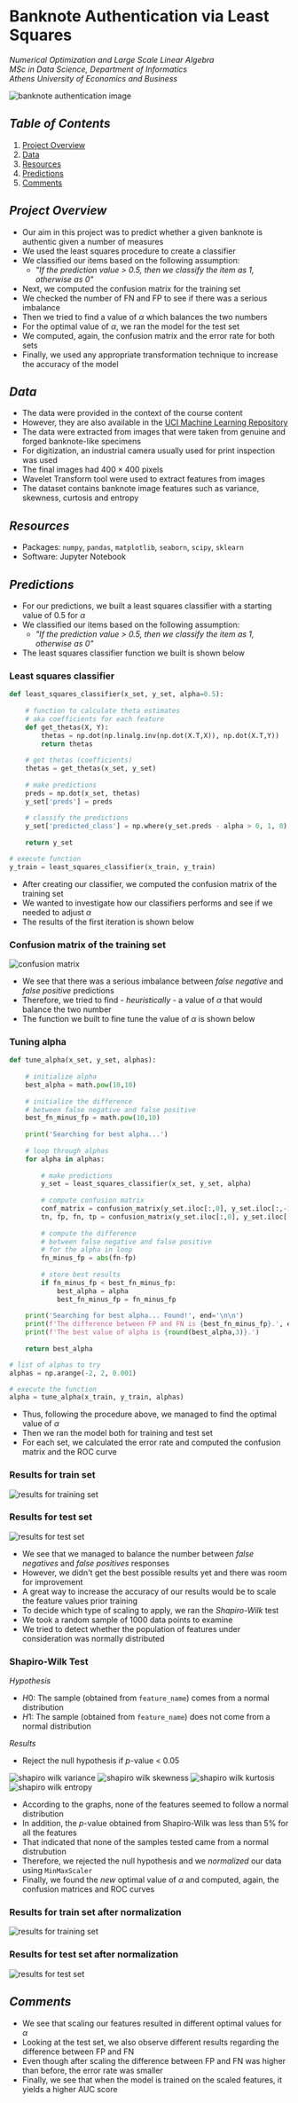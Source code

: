 # Banknote Authentication via Least Squares

*Numerical Optimization and Large Scale Linear Algebra*  
*MSc in Data Science, Department of Informatics*  
*Athens University of Economics and Business*

![banknote authentication image](./images/banknote_authentication_image.jpg)

## *Table of Contents*

1. [Project Overview](#project-overview)
2. [Data](#data)
3. [Resources](#resources)
4. [Predictions](#predictions)
5. [Comments](#comments)

## *Project Overview*

- Our aim in this project was to predict whether a given banknote is authentic given a number of measures
- We used the least squares procedure to create a classifier
- We classified our items based on the following assumption:
    - *"If the prediction value > 0.5, then we classify the item as 1, otherwise as 0"*
- Next, we computed the confusion matrix for the training set
- We checked the number of FN and FP to see if there was a serious imbalance
- Then we tried to find a value of $\alpha$ which balances the two numbers
- For the optimal value of $\alpha$, we ran the model for the test set
- We computed, again, the confusion matrix and the error rate for both sets
- Finally, we used any appropriate transformation technique to increase the accuracy of the model

## *Data*

- The data were provided in the context of the course content
- However, they are also available in the [UCI Machine Learning Repository](https://archive-beta.ics.uci.edu/ml/datasets/banknote+authentication)
- The data were extracted from images that were taken from genuine and forged banknote-like specimens
- For digitization, an industrial camera usually used for print inspection was used
- The final images had $400 \times 400$ pixels
- Wavelet Transform tool were used to extract features from images
- The dataset contains banknote image features such as variance, skewness, curtosis and entropy

## *Resources*

- Packages: `numpy`, `pandas`, `matplotlib`, `seaborn`, `scipy`, `sklearn`
- Software: Jupyter Notebook

## *Predictions*

- For our predictions, we built a least squares classifier with a starting value of 0.5 for $\alpha$
- We classified our items based on the following assumption:
    - *"If the prediction value > 0.5, then we classify the item as 1, otherwise as 0"*
- The least squares classifier function we built is shown below

### Least squares classifier

``` python
def least_squares_classifier(x_set, y_set, alpha=0.5):
    
    # function to calculate theta estimates
    # aka coefficients for each feature
    def get_thetas(X, Y):
        thetas = np.dot(np.linalg.inv(np.dot(X.T,X)), np.dot(X.T,Y))
        return thetas
    
    # get thetas (coefficients)
    thetas = get_thetas(x_set, y_set)
    
    # make predictions
    preds = np.dot(x_set, thetas) 
    y_set['preds'] = preds
    
    # classify the predictions
    y_set['predicted_class'] = np.where(y_set.preds - alpha > 0, 1, 0)
    
    return y_set

# execute function
y_train = least_squares_classifier(x_train, y_train)
```

- After creating our classifier, we computed the confusion matrix of the training set
- We wanted to investigate how our classifiers performs and see if we needed to adjust $\alpha$
- The results of the first iteration is shown below

### Confusion matrix of the training set

![confusion matrix](./images/confusion_matrix_prior_tuning_alpha.svg)

- We see that there was a serious imbalance between *false negative* and *false positive* predictions
- Therefore, we tried to find - *heuristically* - a value of $\alpha$ that would balance the two number
- The function we built to fine tune the value of $\alpha$ is shown below

### Tuning alpha

``` python
def tune_alpha(x_set, y_set, alphas):
    
    # initialize alpha
    best_alpha = math.pow(10,10)
    
    # initialize the difference
    # between false negative and false positive
    best_fn_minus_fp = math.pow(10,10)
    
    print('Searching for best alpha...')
    
    # loop through alphas
    for alpha in alphas:
        
        # make predictions
        y_set = least_squares_classifier(x_set, y_set, alpha)
        
        # compute confusion matrix
        conf_matrix = confusion_matrix(y_set.iloc[:,0], y_set.iloc[:,-1])
        tn, fp, fn, tp = confusion_matrix(y_set.iloc[:,0], y_set.iloc[:,-1]).ravel()
        
        # compute the difference
        # between false negative and false positive
        # for the alpha in loop
        fn_minus_fp = abs(fn-fp)
        
        # store best results
        if fn_minus_fp < best_fn_minus_fp:
            best_alpha = alpha
            best_fn_minus_fp = fn_minus_fp
            
    print('Searching for best alpha... Found!', end='\n\n')
    print(f'The difference between FP and FN is {best_fn_minus_fp}.', end='\n\n')
    print(f'The best value of alpha is {round(best_alpha,3)}.')
    
    return best_alpha

# list of alphas to try
alphas = np.arange(-2, 2, 0.001)

# execute the function
alpha = tune_alpha(x_train, y_train, alphas)
```

- Thus, following the procedure above, we managed to find the optimal value of $\alpha$
- Then we ran the model both for training and test set
- For each set, we calculated the error rate and computed the confusion matrix and the ROC curve

### Results for train set

![results for training set](./images/confusion_matrix_and_roc_curve_for_train_set.svg)

### Results for test set

![results for test set](./images/confusion_matrix_and_roc_curve_for_test_set.svg)

- We see that we managed to balance the number between *false negatives* and *false positives* responses
- However, we didn't get the best possible results yet and there was room for improvement
- A great way to increase the accuracy of our results would be to scale the feature values prior training
- To decide which type of scaling to apply, we ran the *Shapiro-Wilk* test
- We took a random sample of 1000 data points to examine
- We tried to detect whether the population of features under consideration was normally distributed

### Shapiro-Wilk Test

*Hypothesis*

- $H0:$ The sample (obtained from `feature_name`) comes from a normal distribution
- $H1:$ The sample (obtained from `feature_name`) does not come from a normal distribution

*Results*

- Reject the null hypothesis if $p$-value < 0.05

![shapiro wilk variance](./images/shapiro_wilk_variance.svg)
![shapiro wilk skewness](./images/shapiro_wilk_skewness.svg)
![shapiro wilk kurtosis](./images/shapiro_wilk_kurtosis.svg)
![shapiro wilk entropy](./images/shapiro_wilk_entropy.svg)

- According to the graphs, none of the features seemed to follow a normal distribution
- In addition, the $p$-value obtained from Shapiro-Wilk was less than 5% for all the features
- That indicated that none of the samples tested came from a normal distrubution
- Therefore, we rejected the null hypothesis and we *normalized* our data using `MinMaxScaler`
- Finally, we found the *new* optimal value of $\alpha$ and computed, again, the confusion matrices and ROC curves

### Results for train set after normalization

![results for training set](./images/confusion_matrix_and_roc_curve_for_scaled_train_set.svg)

### Results for test set after normalization

![results for test set](./images/confusion_matrix_and_roc_curve_for_scaled_test_set.svg)

## *Comments*

- We see that scaling our features resulted in different optimal values for $\alpha$
- Looking at the test set, we also observe different results regarding the difference between FP and FN
- Even though after scaling the difference between FP and FN was higher than before, the error rate was smaller
- Finally, we see that when the model is trained on the scaled features, it yields a higher AUC score
